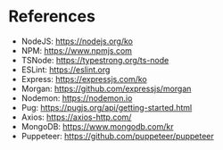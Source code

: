 # References

- NodeJS: https://nodejs.org/ko
- NPM: https://www.npmjs.com
- TSNode: https://typestrong.org/ts-node
- ESLint: https://eslint.org
- Express: https://expressjs.com/ko
- Morgan: https://github.com/expressjs/morgan
- Nodemon: https://nodemon.io
- Pug: https://pugjs.org/api/getting-started.html
- Axios: https://axios-http.com/
- MongoDB: https://www.mongodb.com/kr
- Puppeteer: https://github.com/puppeteer/puppeteer

